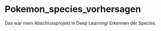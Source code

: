 # Pokemon_species_vorhersagen

Das war mein Abschlussprojekt in Deep Learning!
Erkennen der Species.
